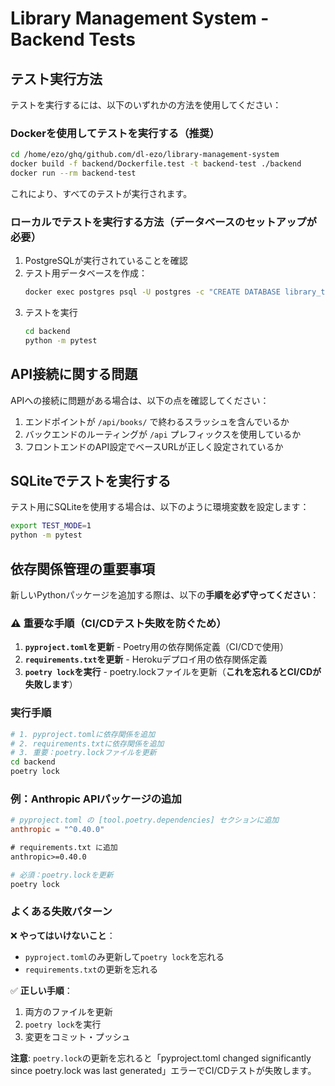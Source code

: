 # Library Management System - Backend Tests

## テスト実行方法

テストを実行するには、以下のいずれかの方法を使用してください：

### Dockerを使用してテストを実行する（推奨）

```bash
cd /home/ezo/ghq/github.com/dl-ezo/library-management-system
docker build -f backend/Dockerfile.test -t backend-test ./backend
docker run --rm backend-test
```

これにより、すべてのテストが実行されます。

### ローカルでテストを実行する方法（データベースのセットアップが必要）

1. PostgreSQLが実行されていることを確認
2. テスト用データベースを作成：
   ```bash
   docker exec postgres psql -U postgres -c "CREATE DATABASE library_test"
   ```
3. テストを実行
   ```bash
   cd backend
   python -m pytest
   ```

## API接続に関する問題

APIへの接続に問題がある場合は、以下の点を確認してください：

1. エンドポイントが `/api/books/` で終わるスラッシュを含んでいるか
2. バックエンドのルーティングが `/api` プレフィックスを使用しているか
3. フロントエンドのAPI設定でベースURLが正しく設定されているか

## SQLiteでテストを実行する

テスト用にSQLiteを使用する場合は、以下のように環境変数を設定します：

```bash
export TEST_MODE=1
python -m pytest
```

## 依存関係管理の重要事項

新しいPythonパッケージを追加する際は、以下の**手順を必ず守ってください**：

### ⚠️ 重要な手順（CI/CDテスト失敗を防ぐため）

1. **`pyproject.toml`を更新** - Poetry用の依存関係定義（CI/CDで使用）
2. **`requirements.txt`を更新** - Herokuデプロイ用の依存関係定義
3. **`poetry lock`を実行** - poetry.lockファイルを更新（**これを忘れるとCI/CDが失敗します**）

### 実行手順

```bash
# 1. pyproject.tomlに依存関係を追加
# 2. requirements.txtに依存関係を追加
# 3. 重要：poetry.lockファイルを更新
cd backend
poetry lock
```

### 例：Anthropic APIパッケージの追加

```toml
# pyproject.toml の [tool.poetry.dependencies] セクションに追加
anthropic = "^0.40.0"
```

```txt
# requirements.txt に追加
anthropic>=0.40.0
```

```bash
# 必須：poetry.lockを更新
poetry lock
```

### よくある失敗パターン

❌ **やってはいけないこと**：
- `pyproject.toml`のみ更新して`poetry lock`を忘れる
- `requirements.txt`の更新を忘れる

✅ **正しい手順**：
1. 両方のファイルを更新
2. `poetry lock`を実行
3. 変更をコミット・プッシュ

**注意**: `poetry.lock`の更新を忘れると「pyproject.toml changed significantly since poetry.lock was last generated」エラーでCI/CDテストが失敗します。